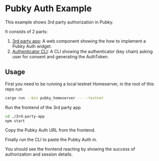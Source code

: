 # Pubky Auth Example

This example shows 3rd party authorization in Pubky.

It consists of 2 parts:

1. [3rd party app](./3rd-party-app): A web component showing the how to implement a Pubky Auth widget.
2. [Authenticator CLI](./authenticator): A CLI showing the authenticator (key chain) asking user for consent and generating the AuthToken.

## Usage

First you need to be running a local testnet Homeserver, in the root of this repo run

```bash
cargo run --bin pubky_homeserver -- --testnet
```

Run the frontend of the 3rd party app

```bash
cd ./3rd-party-app
npm start
```

Copy the Pubky Auth URL from the frontend.

Finally run the CLI to paste the Pubky Auth in.

You should see the frontend reacting by showing the success of authorization and session details.

